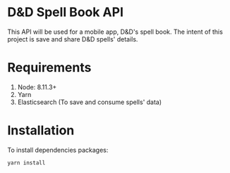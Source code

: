 # D&D Spell Book API

This API will be used for a mobile app, D&D's spell book. The intent of this project is save and share D&D spells' details.

# Requirements

1. Node: 8.11.3+
2. Yarn
3. Elasticsearch (To save and consume spells' data)

# Installation

To install dependencies packages:

```sh
yarn install
```
